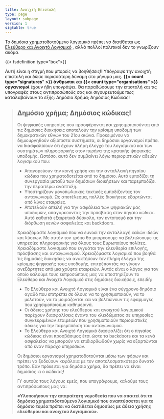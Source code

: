 ```yaml
---
title: Ανοιχτή Επιστολή
type: page
layout: subpage
version: 1
sigtable: true
---
```


Το δημόσια χρηματοδοτούμενο λογισμικό πρέπει να διατίθεται ως [Ελεύθερο και Ανοιχτό Λογισμικό][fs] , αλλά πολλοί πολιτικοί δεν το γνωρίζουν ακόμα.

{{< fsdefinition type="box">}}

Αυτή είναι η στιγμή που μπορείς να βοηθήσεις!! Υπόγραψε την ανοιχτή επιστολή και δώσε περισσότερη δύναμη στο μήνυμα μας. **{{< count type="signatures" >}} άνθρωποι** και **{{< count type="organisations" >}} οργανισμοί** έχουν ήδη υπογράψει. Θα παραδώσουμε την επιστολή και τις υπογραφές στους αντιπροσώπούς σας και σιγουρευτούμε πως καταλαβαίνουν το εξής: Δημόσιο Χρήμα; Δημόσιος Κώδικας!

> ## Δημόσιο χρήμα; Δημόσιος κώδικας!
>
> Οι ψηφιακές υπηρεσίες που προσφέρονται και χρησιμοποιούνται από τις δημόσιες διοικήσεις αποτελούν την κρίσιμη υποδομή των δημοκρατικών εθνών του 21ου αιώνα. Προκειμένου να δημιουργηθούν αξιόπιστα συστήματα, οι δημόσιοι οργανισμοί πρέπει να διασφαλίσουν ότι έχουν πλήρη έλεγχο του λογισμικού και των συστημάτων πληροφορικής στον πυρήνα της κρατικής ψηφιακής υποδομής. Ωστόσο, αυτό δεν συμβαίνει λόγω περιοριστικών αδειών λογισμικού που:
>
> * Απαγορεύουν την κοινή χρήση και την ανταλλαγή πηγαίου κώδικα που χρηματοδοτείται από το δημόσιο. Αυτό εμποδίζει τη συνεργασία μεταξύ των δημόσιων διοικήσεων και παρεμποδίζει την περαιτέρω ανάπτυξη.
> * Υποστηρίζουν μονοπωλιακές τακτικές εμποδίζοντας τον ανταγωνισμό. Ως αποτέλεσμα, πολλές διοικήσεις εξαρτώνται από λίγες εταιρείες.
> * Αποτελούν απειλή για την ασφάλεια των ψηφιακών μας υποδομών, απαγορεύοντας την πρόσβαση στον πηγαίο κώδικα. Αυτό καθιστά εξαιρετικά δύσκολο, τον εντοπισμό και την διόρθωση κενών ασφαλείας και backdoors.
>
> Χρειαζόμαστε λογισμικό που να ευνοεί την ανταλλαγή καλών ιδεών και λύσεων. Με αυτόν τον τρόπο θα μπορέσουμε να βελτιώσουμε τις υπηρεσίες πληροφορικής για όλους τους Ευρωπαίους πολίτες. Χρειαζόμαστε λογισμικό που εγγυάται την ελευθερία επιλογής, πρόσβασης και ανταγωνισμού. Χρειαζόμαστε λογισμικό που βοηθά τις δημόσιες διοικήσεις να ανακτήσουν τον πλήρη έλεγχο της κρίσιμης ψηφιακής τους υποδομής, επιτρέποντάς να γίνουν ανεξάρτητες από μια χούφτα εταιρειών. Αυτός είναι ο λόγος για τον οποίο καλούμε τους εκπροσώπους μας να υποστηρίζουν το Ελεύθερο και Ανοιχτό Λογισμικό στις δημόσιες διοικήσεις, επειδή:
>
> * Το Ελεύθερο και Ανοιχτό Λογισμικό είναι ένα σύγχρονο δημόσιο αγαθό που επιτρέπει σε όλους να το χρησιμοποιούν, να το μελετούν, να το μοιράζονται και να βελτιώνουν τις εφαρμογές που χρησιμοποιούμε καθημερινά.
> * Οι άδειες χρήσης του ελεύθερου και ανοιχτού λογισμικού παρέχουν διασφαλίσεις έναντι του κλειδώματος σε υπηρεσίες συγκεκριμένων εταιρειών που χρησιμοποιούν περιοριστικές άδειες για την παρεμπόδιση του ανταγωνισμού.
> * Το Ελεύθερο και Ανοιχτό Λογισμικό διασφαλίζει ότι ο πηγαίος κώδικας είναι προσβάσιμος έτσι ώστε τα backdoors και τα κενά ασφαλείας να μπορούν να επιδιορθωθούν χωρίς να εξαρτώνται από έναν πάροχο υπηρεσιών.
>
> Οι δημόσιοι οργανισμοί χρηματοδοτούνται μέσω των φόρων και πρέπει να ξοδεύουν κεφάλαια με τον αποτελεσματικότερο δυνατό τρόπο. Εάν πρόκειται για δημόσιο χρήμα, θα πρέπει να είναι δημόσιος κι ο κώδικας!
>
> Γι' αυτούς τους λόγους εμείς, που υπογράφουμε, καλούμε τους αντιπρόσωπους μας να:
>
> **«Υλοποιήσουν την απαραίτητη νομοθεσία που να απαιτεί ότι το δημόσια χρηματοδοτούμενο λογισμικό που αναπτύσσεται για το δημόσιο τομέα πρέπει να διατίθεται δημοσίως με άδεια χρήσης ελεύθερου και ανοιχτού λογισμικού».**

[fs]: https://fsfe.org/freesoftware/ "Το Ελεύθερο Λογισμικό δίνει σε όλους το δικαίωμα να χρησιμοποιούν, να μελετούν, να μοιράζονται και να βελτιώνουν το λογισμικό. Αυτό το δικαίωμα βοηθά στην υποστήριξη άλλων θεμελιωδών ελευθεριών όπως η ελευθερία του λόγου, του τύπου και της ιδιωτικότητας."
